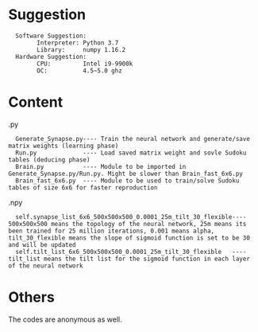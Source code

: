 # Suggestion

      Software Suggestion:
            Interpreter: Python 3.7
            Library:     numpy 1.16.2
      Hardware Suggestion:
            CPU:         Intel i9-9900k 
            OC:          4.5~5.0 ghz
      
# Content

.py

      Generate_Synapse.py---- Train the neural network and generate/save matrix weights (learning phase)
      Run.py             ---- Load saved matrix weight and sovle Sudoku tables (deducing phase)
      Brain.py           ---- Module to be imported in Generate_Synapse.py/Run.py. Might be slower than Brain_fast_6x6.py
      Brain_fast_6x6.py  ---- Module to be used to train/solve Sudoku tables of size 6x6 for faster reproduction

.npy

      self.synapse_list_6x6_500x500x500_0.0001_25m_tilt_30_flexible---- 500x500x500 means the topology of the neural network, 25m means its been trained for 25 million iterations, 0.001 means alpha, tilt_30_flexible means the slope of sigmoid function is set to be 30 and will be updated
      self.tilt_list_6x6_500x500x500_0.0001_25m_tilt_30_flexible   ---- tilt_list means the tilt list for the sigmoid function in each layer of the neural network
      
# Others
The codes are anonymous as well.
